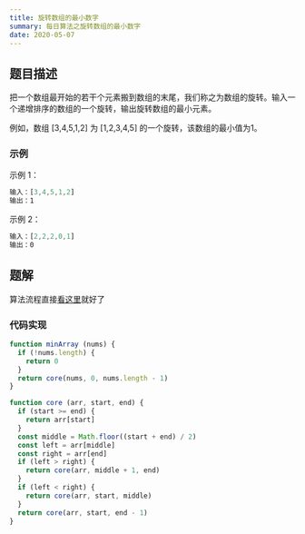 ```yaml
---
title: 旋转数组的最小数字
summary: 每日算法之旋转数组的最小数字
date: 2020-05-07
---
```


<Visitor></Visitor>

## 题目描述

把一个数组最开始的若干个元素搬到数组的末尾，我们称之为数组的旋转。输入一个递增排序的数组的一个旋转，输出旋转数组的最小元素。

例如，数组 [3,4,5,1,2] 为 [1,2,3,4,5] 的一个旋转，该数组的最小值为1。

### 示例

示例 1：

```js
输入：[3,4,5,1,2]
输出：1
```

示例 2：

```js
输入：[2,2,2,0,1]
输出：0
```

## 题解

算法流程直接[看这里](https://leetcode-cn.com/problems/xuan-zhuan-shu-zu-de-zui-xiao-shu-zi-lcof/solution/mian-shi-ti-11-xuan-zhuan-shu-zu-de-zui-xiao-shu-3/)就好了

### 代码实现

```js
function minArray (nums) {
  if (!nums.length) {
    return 0
  }
  return core(nums, 0, nums.length - 1)
}

function core (arr, start, end) {
  if (start >= end) {
    return arr[start]
  }
  const middle = Math.floor((start + end) / 2)
  const left = arr[middle]
  const right = arr[end]
  if (left > right) {
    return core(arr, middle + 1, end)
  }
  if (left < right) {
    return core(arr, start, middle)
  }
  return core(arr, start, end - 1)
}
```
